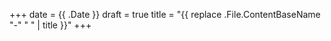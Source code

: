 +++
date = {{ .Date }}
draft = true
title = "{{ replace .File.ContentBaseName "-" " " | title }}"
+++
